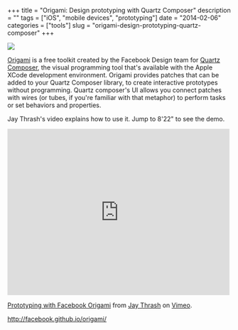 +++
title = "Origami: Design prototyping with Quartz Composer"
description = ""
tags = ["iOS", "mobile devices", "prototyping"]
date = "2014-02-06"
categories = ["tools"]
slug = "origami-design-prototyping-quartz-composer"
+++


<div class="tool-screenshot mb1"><a href="http://facebook.github.io/origami/"><img id="bluga-thumbnail-2871" class="bluga-thumbnail custom" src="//media.konigi.com/bluga/
wt52f3db12a3a91_custom.jpg"/></a></div><p><a href="http://facebook.github.io/origami/">Origami</a> is a free toolkit created by the Facebook Design team for <a href="https://developer.apple.com/library/mac/documentation/graphicsimaging/conceptual/quartzcomposeruserguide/qc_editor/qc_editor.html">Quartz Composer</a>, the visual programming tool that's available with the Apple XCode development environment. Origami provides patches that can be added to your Quartz Composer library, to create interactive prototypes without programming. Quartz composer's UI allows you connect patches with wires (or tubes, if you're familiar with that metaphor) to perform tasks or set behaviors and properties.</p>
<p>Jay Thrash's video explains how to use it. Jump to 8'22" to see the demo. </p>
<p><iframe src="http://player.vimeo.com/video/85578380" width="500" height="375" frameborder="0" webkitallowfullscreen mozallowfullscreen allowfullscreen></iframe>
<p><a href="http://vimeo.com/85578380">Prototyping with Facebook Origami</a> from <a href="http://vimeo.com/jaythrash">Jay Thrash</a> on <a href="https://vimeo.com/">Vimeo</a>.</p>
  
<p><a href="http://facebook.github.io/origami/">http://facebook.github.io/origami/</a></p>
      
